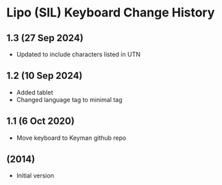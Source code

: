 Lipo (SIL) Keyboard Change History
=======================

1.3 (27 Sep 2024)
------------------
* Updated to include characters listed in UTN

1.2 (10 Sep 2024)
------------------
* Added tablet
* Changed language tag to minimal tag

1.1 (6 Oct 2020)
------------------
* Move keyboard to Keyman github repo

(2014)
------------------
* Initial version
